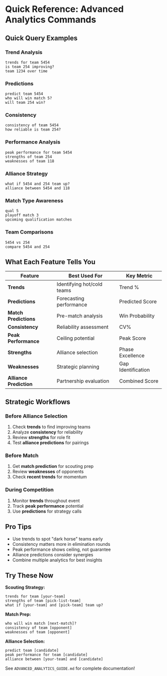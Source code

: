 # Quick Reference: Advanced Analytics Commands

##  Quick Query Examples

### Trend Analysis
```
trends for team 5454
is team 254 improving?
team 1234 over time
```

### Predictions
```
predict team 5454
who will win match 5?
will team 254 win?
```

### Consistency
```
consistency of team 5454
how reliable is team 254?
```

### Performance Analysis
```
peak performance for team 5454
strengths of team 254
weaknesses of team 118
```

### Alliance Strategy
```
what if 5454 and 254 team up?
alliance between 5454 and 118
```

### Match Type Awareness
```
qual 5
playoff match 3
upcoming qualification matches
```

### Team Comparisons
```
5454 vs 254
compare 5454 and 254
```

##  What Each Feature Tells You

| Feature | Best Used For | Key Metric |
|---------|--------------|------------|
| **Trends** | Identifying hot/cold teams | Trend % |
| **Predictions** | Forecasting performance | Predicted Score |
| **Match Predictions** | Pre-match analysis | Win Probability |
| **Consistency** | Reliability assessment | CV% |
| **Peak Performance** | Ceiling potential | Peak Score |
| **Strengths** | Alliance selection | Phase Excellence |
| **Weaknesses** | Strategic planning | Gap Identification |
| **Alliance Prediction** | Partnership evaluation | Combined Score |

##  Strategic Workflows

### Before Alliance Selection
1. Check **trends** to find improving teams
2. Analyze **consistency** for reliability
3. Review **strengths** for role fit
4. Test **alliance predictions** for pairings

### Before Match
1. Get **match prediction** for scouting prep
2. Review **weaknesses** of opponents
3. Check **recent trends** for momentum

### During Competition
1. Monitor **trends** throughout event
2. Track **peak performance** potential
3. Use **predictions** for strategy calls

##  Pro Tips

- Use trends to spot "dark horse" teams early
- Consistency matters more in elimination rounds
- Peak performance shows ceiling, not guarantee
- Alliance predictions consider synergies
- Combine multiple analytics for best insights

##  Try These Now

**Scouting Strategy:**
```
trends for team [your-team]
strengths of team [pick-list-team]
what if [your-team] and [pick-team] team up?
```

**Match Prep:**
```
who will win match [next-match]?
consistency of team [opponent]
weaknesses of team [opponent]
```

**Alliance Selection:**
```
predict team [candidate]
peak performance for team [candidate]
alliance between [your-team] and [candidate]
```

See `ADVANCED_ANALYTICS_GUIDE.md` for complete documentation!

